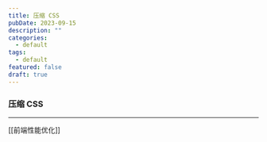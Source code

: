 ```yaml
---
title: 压缩 CSS
pubDate: 2023-09-15
description: ""
categories:
  - default
tags:
  - default
featured: false
draft: true
---
```

### 压缩 CSS

---

[[前端性能优化]]

